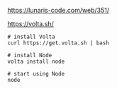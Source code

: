 https://lunaris-code.com/web/351/

https://volta.sh/
```
# install Volta
curl https://get.volta.sh | bash

# install Node
volta install node

# start using Node
node
```
